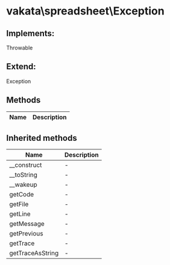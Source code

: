 # vakata\spreadsheet\Exception  



## Implements:
Throwable

## Extend:

Exception

## Methods

| Name | Description |
|------|-------------|

## Inherited methods

| Name | Description |
|------|-------------|
|__construct|-|
|__toString|-|
|__wakeup|-|
|getCode|-|
|getFile|-|
|getLine|-|
|getMessage|-|
|getPrevious|-|
|getTrace|-|
|getTraceAsString|-|


